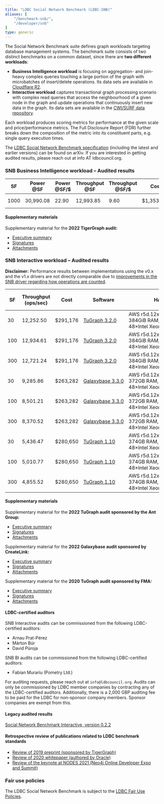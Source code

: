 ```yaml
---
title: "LDBC Social Network Benchmark (LDBC-SNB)"
aliases: [
    "/benchmark-snb/",
    "/developer/snb"
]
type: generic
---
```


The Social Network Benchmark suite defines graph workloads targeting database management systems.
The benchmark suite consists of two distinct benchmarks on a common dataset, since there are **two different workloads**:

- **Business Intelligence workload** is focusing on aggregation- and join-heavy complex queries touching a large portion of the graph with microbatches of insert/delete operations. Its data sets are available in [Cloudflare R2](https://github.com/ldbc/ldbc_snb_bi/blob/main/snb-bi-pre-generated-data-sets.md).
- **Interactive workload** captures transactional graph processing scenario with complex read queries that access the neighbourhood of a given node in the graph and update operations that continuously insert new data in the graph. Its data sets are available in the [CWI/SURF data repository](https://hdl.handle.net/11112/e6e00558-a2c3-9214-473e-04a16de09bf8).

Each workload produces scoring metrics for performance at the given scale and price/performance metrics.
The Full Disclosure Report (FDR) further breaks down the composition of the metric into its constituent parts, e.g. single query execution times.

The [LDBC Social Network Benchmark specification](https://arxiv.org/abs/2001.02299) (including the latest and earlier versions) can be found on arXiv. If you are interested in getting audited results, please reach out at info AT ldbcouncil.org.

### SNB Business Intelligence workload – Audited results

| **SF** | **Power @SF** | **Power @SF/$** | **Throughput @SF** | **Throughput @SF/$** | **Cost** | **Software** | **Hardware** | **Test Sponsor** | **Date** | **FDR** |
|-|-|-|-|-|-|-|-|-|-|-|
| 1000 | 30,990.08 | 22.90 | 12,993.85 | 9.60 | $1,353,315 | [TigerGraph&nbsp;3.7.0](https://docs.tigergraph.com/tigergraph-server/3.7) | Dell&nbsp;PowerEdge&nbsp;6625 with AMD EPYC 9354 | TigerGraph | 2022-11-09 | [FDR](LDBC_SNB_BI_20221109_SF1000_tigergraph.pdf) |

#### Supplementary materials

Supplementary material for the **2022 TigerGraph audit:**

-  [Executive summary](LDBC_SNB_BI_20221109_SF1000_tigergraph-executive_summary.pdf)
-  [Signatures](LDBC_SNB_BI_20221109_SF1000_tigergraph-signatures.pdf)
-  [Attachments](https://pub-383410a98aef4cb686f0c7601eddd25f.r2.dev/audits/LDBC_SNB_BI_20221109_SF1000_tigergraph-attachments.tar.gz)

### SNB Interactive workload – Audited results

**Disclaimer:** Performance results between implementations using the v0.x and the v1.x drivers are not directly comparable due to [improvements in the SNB driver regarding how operations are counted](https://github.com/ldbc/ldbc_snb_interactive_driver/issues/154).

| **SF** | **Throughput (ops/sec)** | **Cost** | **Software** | **Hardware** | **Test Sponsor** | **Date** | **SNB Interactive Version** | **Driver Version** | **FDR** |
|--------|--------------------------|----------|--------------|--------------|------------------|----------|-----------------------------|--------------------|---------|
| 30  | 12,252.50 | $291,176 | [TuGraph&nbsp;3.2.0](https://tech.antfin.com/products/TuGraph) | AWS&nbsp;r5d.12xlarge, 384GiB&nbsp;RAM, 48×Intel&nbsp;Xeon&nbsp;Platinum&nbsp;8259CL | [Ant Group](https://www.antgroup.com/en)  | <time class="date">2022-08-16</time> | [v0.3.6](https://arxiv.org/pdf/2001.02299v3.pdf) | [v1.2.0](https://github.com/ldbc/ldbc_snb_interactive_driver/releases/tag/v1.2.0) | [FDR](LDBC_SNB_I_20220816_SF30-100-300_tugraph.pdf)    |
| 100 | 12,934.61 | $291,176 | [TuGraph&nbsp;3.2.0](https://tech.antfin.com/products/TuGraph) | AWS&nbsp;r5d.12xlarge, 384GiB&nbsp;RAM, 48×Intel&nbsp;Xeon&nbsp;Platinum&nbsp;8259CL | [Ant Group](https://www.antgroup.com/en)  | 2022-08-16 | [v0.3.6](https://arxiv.org/pdf/2001.02299v3.pdf) | [v1.2.0](https://github.com/ldbc/ldbc_snb_interactive_driver/releases/tag/v1.2.0) | [FDR](LDBC_SNB_I_20220816_SF30-100-300_tugraph.pdf)    |
| 300 | 12,721.24 | $291,176 | [TuGraph&nbsp;3.2.0](https://tech.antfin.com/products/TuGraph) | AWS&nbsp;r5d.12xlarge, 384GiB&nbsp;RAM, 48×Intel&nbsp;Xeon&nbsp;Platinum&nbsp;8259CL | [Ant Group](https://www.antgroup.com/en)  | 2022-08-16 | [v0.3.6](https://arxiv.org/pdf/2001.02299v3.pdf) | [v1.2.0](https://github.com/ldbc/ldbc_snb_interactive_driver/releases/tag/v1.2.0) | [FDR](LDBC_SNB_I_20220816_SF30-100-300_tugraph.pdf)    |
| 30  |  9,285.86 | $263,282 | [Galaxybase&nbsp;3.3.0](https://galaxybase.com/)               | AWS&nbsp;r5d.12xlarge, 372GB&nbsp;RAM,  48×Intel&nbsp;Xeon&nbsp;Platinum&nbsp;8259CL | [CreateLink](https://www.galaxybase.com/) | 2022-05-16 | [v0.3.3](https://arxiv.org/pdf/2001.02299v2.pdf) | [v0.3.4](https://github.com/ldbc/ldbc_snb_interactive_driver/releases/tag/0.3.4)  | [FDR](LDBC_SNB_I_20220516_SF30-100-300_galaxybase.pdf) |
| 100 |  8,501.21 | $263,282 | [Galaxybase&nbsp;3.3.0](https://galaxybase.com/)               | AWS&nbsp;r5d.12xlarge, 372GB&nbsp;RAM,  48×Intel&nbsp;Xeon&nbsp;Platinum&nbsp;8259CL | [CreateLink](https://www.galaxybase.com/) | 2022-05-16 | [v0.3.3](https://arxiv.org/pdf/2001.02299v2.pdf) | [v0.3.4](https://github.com/ldbc/ldbc_snb_interactive_driver/releases/tag/0.3.4)  | [FDR](LDBC_SNB_I_20220516_SF30-100-300_galaxybase.pdf) |
| 300 |  8,370.52 | $263,282 | [Galaxybase&nbsp;3.3.0](https://galaxybase.com/)               | AWS&nbsp;r5d.12xlarge, 372GB&nbsp;RAM,  48×Intel&nbsp;Xeon&nbsp;Platinum&nbsp;8259CL | [CreateLink](https://www.galaxybase.com/) | 2022-05-16 | [v0.3.3](https://arxiv.org/pdf/2001.02299v2.pdf) | [v0.3.4](https://github.com/ldbc/ldbc_snb_interactive_driver/releases/tag/0.3.4)  | [FDR](LDBC_SNB_I_20220516_SF30-100-300_galaxybase.pdf) |
| 30  |  5,436.47 | $280,650 | [TuGraph&nbsp;1.10](https://fma-ai.cn/)                        | AWS&nbsp;r5d.12xlarge, 374GB&nbsp;RAM,  48×Intel&nbsp;Xeon&nbsp;Platinum&nbsp;8175M  | [FMA](https://fma-ai.cn/)                 | 2020-07-26 | [v0.3.2](https://arxiv.org/pdf/2001.02299v1.pdf) | [v0.3.3](https://github.com/ldbc/ldbc_snb_interactive_driver/releases/tag/0.3.3)  | [FDR](LDBC_SNB_I_20200726_SF30-100-300_tugraph.pdf)    |
| 100 |  5,010.77 | $280,650 | [TuGraph&nbsp;1.10](https://fma-ai.cn/)                        | AWS&nbsp;r5d.12xlarge, 374GB&nbsp;RAM,  48×Intel&nbsp;Xeon&nbsp;Platinum&nbsp;8175M  | [FMA](https://fma-ai.cn/)                 | 2020-07-26 | [v0.3.2](https://arxiv.org/pdf/2001.02299v1.pdf) | [v0.3.3](https://github.com/ldbc/ldbc_snb_interactive_driver/releases/tag/0.3.3)  | [FDR](LDBC_SNB_I_20200726_SF30-100-300_tugraph.pdf)    |
| 300 |  4,855.52 | $280,650 | [TuGraph&nbsp;1.10](https://fma-ai.cn/)                        | AWS&nbsp;r5d.12xlarge, 374GB&nbsp;RAM,  48×Intel&nbsp;Xeon&nbsp;Platinum&nbsp;8175M  | [FMA](https://fma-ai.cn/)                 | 2020-07-26 | [v0.3.2](https://arxiv.org/pdf/2001.02299v1.pdf) | [v0.3.3](https://github.com/ldbc/ldbc_snb_interactive_driver/releases/tag/0.3.3)  | [FDR](LDBC_SNB_I_20200726_SF30-100-300_tugraph.pdf)    |

#### Supplementary materials

Supplementary material for the **2022 TuGraph audit sponsored by the Ant Group:**

-  [Executive summary](LDBC_SNB_I_20220816_SF30-100-300_tugraph-executive_summary.pdf)
-  [Signatures](LDBC_SNB_I_20220816_SF30-100-300_tugraph-signatures.pdf)
-  [Attachments](https://pub-383410a98aef4cb686f0c7601eddd25f.r2.dev/audits/LDBC_SNB_I_20200726_SF30-100-300_tugraph-attachments.tar.gz)

Supplementary material for the **2022 Galaxybase audit sponsored by CreateLink:**

-  [Executive summary](LDBC_SNB_I_20220516_SF30-100-300_galaxybase-executive_summary.pdf)
-  [Signatures](LDBC_SNB_I_20220516_SF30-100-300_galaxybase-signatures.pdf)
-  [Attachments](https://pub-383410a98aef4cb686f0c7601eddd25f.r2.dev/audits/LDBC_SNB_I_20220516_SF30-100-300_galaxybase-attachments.tar.gz)

Supplementary material for the **2020 TuGraph audit sponsored by FMA:**

-  [Executive summary](LDBC_SNB_I_20200726_SF30-100-300_tugraph-executive_summary.pdf)
-  [Signatures](LDBC_SNB_I_20200726_SF30-100-300_tugraph-signatures.pdf)
-  [Attachments](https://pub-383410a98aef4cb686f0c7601eddd25f.r2.dev/audits/LDBC_SNB_I_20220816_SF30-100-300_tugraph-attachments.tar.gz)

#### LDBC-certified auditors

SNB Interactive audits can be commissioned from the following LDBC-certified auditors:

* Arnau Prat-Pérez
* Márton Búr
* David Püroja

SNB BI audits can be commissioned from the following LDBC-certified auditors:

* Fabian Murariu (Pometry Ltd.)

For auditing requests, please reach out at `info@ldbcouncil.org`.
Audits can only be commissioned by LDBC member companies by contracting any of the LDBC-certified auditors.
Additionally, there is a 2,000 GBP auditing fee to be paid for the LDBC for non-sponsor company members. Sponsor companies are exempt from this.

#### Legacy audited results

[Social Network Benchmark Interactive, version 0.2.2](/benchmarks/snb/audited-results-v0.2.2)

#### Retrospective review of publications related to LDBC benchmark standards

* [Review of 2019 preprint (sponsored by TigerGraph)](retrospective-report-tigergraph.pdf)
* [Review of 2020 whitepaper (authored by Oracle)](retrospective-report-oracle.pdf)
* [Review of the keynote at NODES 2021 (Neo4j Online Developer Expo and Summit)](retrospective-report-neo4j.pdf)

### Fair use policies

The LDBC Social Network Benchmark is subject to the [LDBC Fair Use Policies](/benchmarks/fair-use-policies).
